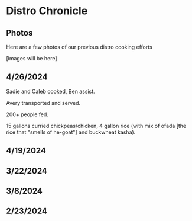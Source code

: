 # Distro Chronicle

## Photos
Here are a few photos of our previous distro cooking efforts

[images will be here]

## 4/26/2024
Sadie and Caleb cooked, Ben assist.

Avery transported and served.

200+ people fed.

15 gallons curried chickpeas/chicken, 4 gallon rice (with mix of ofada [the rice that "smells of he-goat"] and buckwheat kasha).

## 4/19/2024
## 3/22/2024
## 3/8/2024
## 2/23/2024
